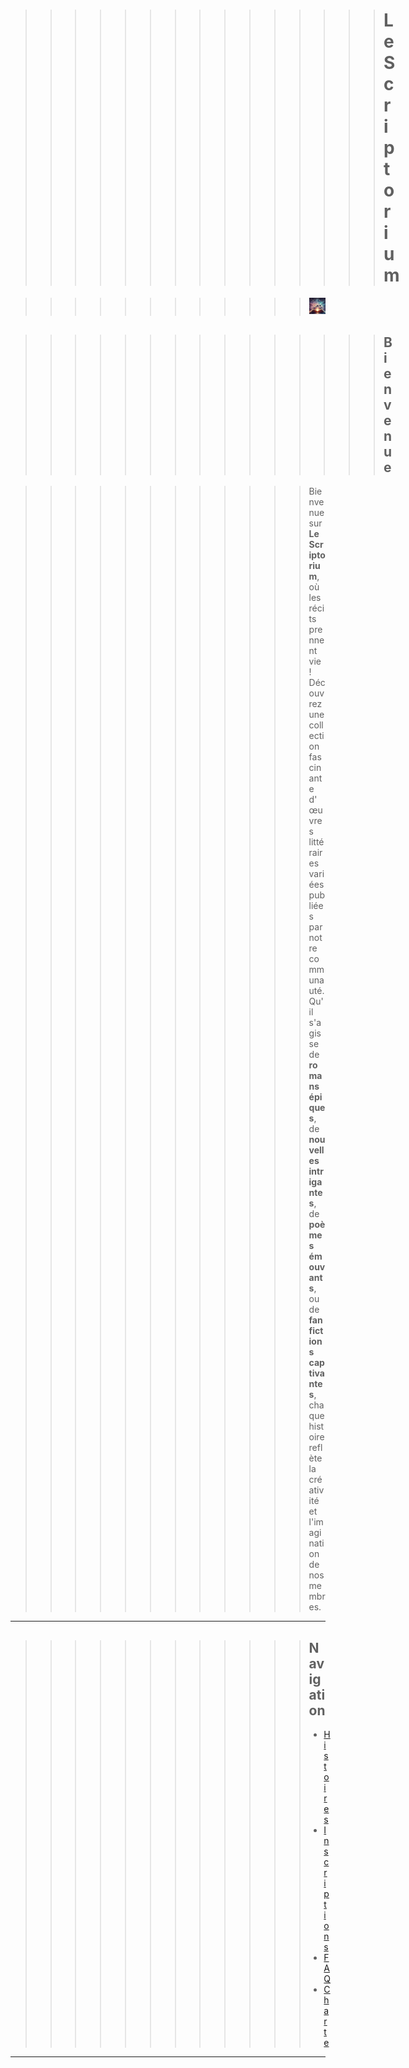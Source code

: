 
>>>>>>>>>>>>>>> # Le Scriptorium

>>>>>>>>>>>> ![Texte alternatif](assets/files/image2.jpg)


>>>>>>>>>>>>>>>  ## Bienvenue

>>>>>>>>>>>> Bienvenue sur **Le Scriptorium**, où les récits prennent vie ! Découvrez une collection fascinante d'œuvres littéraires variées publiées par notre communauté. Qu'il s'agisse de **romans épiques**, de **nouvelles intrigantes**, de **poèmes émouvants**, ou de **fanfictions captivantes**, chaque histoire reflète la créativité et l'imagination de nos membres.

---

 >>>>>>>>>>>> ## Navigation
>>>>>>>>>>>> - [Histoires](histoires.md)
>>>>>>>>>>>> - [Inscriptions](inscriptions.md)
>>>>>>>>>>>> - [FAQ](faq.md)
>>>>>>>>>>>> - [Charte](charte.md)

---
